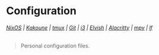 # Configuration

###### [NixOS](etc/nixos/configuration.nix) | [Kakoune](config/kak/kakrc) | [tmux](home/tmux.conf) | [Git](config/git/config) | [i3](config/i3/config) | [Elvish](home/elvish/rc.elv) | [Alacritty](config/alacritty/alacritty.yml) | [mpv](config/mpv/mpv.conf) | [lf](config/lf/lfrc)

> Personal configuration files.
